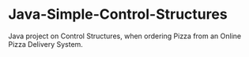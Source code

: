 # Java-Simple-Control-Structures
Java project on Control Structures, when ordering Pizza from an Online Pizza Delivery System. 
